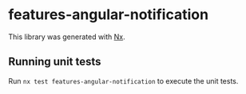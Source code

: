 # features-angular-notification

This library was generated with [Nx](https://nx.dev).

## Running unit tests

Run `nx test features-angular-notification` to execute the unit tests.
